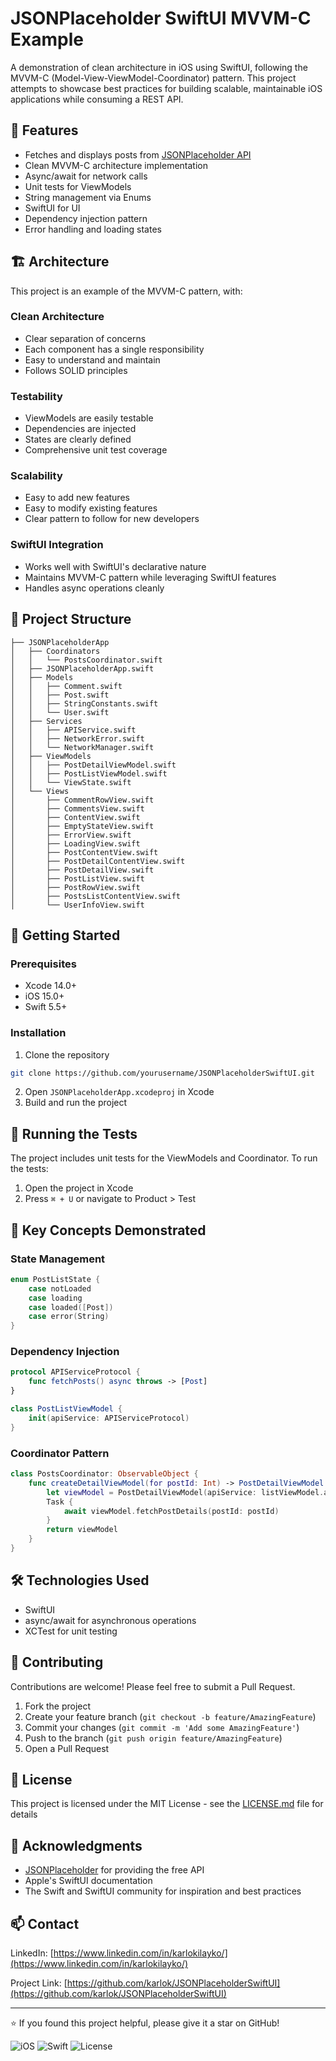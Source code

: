 # JSONPlaceholder SwiftUI MVVM-C Example

A demonstration of clean architecture in iOS using SwiftUI, following the MVVM-C (Model-View-ViewModel-Coordinator) pattern. This project attempts to showcase best practices for building scalable, maintainable iOS applications while consuming a REST API.

## 🌟 Features

- Fetches and displays posts from [JSONPlaceholder API](https://jsonplaceholder.typicode.com/)
- Clean MVVM-C architecture implementation
- Async/await for network calls
- Unit tests for ViewModels
- String management via Enums
- SwiftUI for UI
- Dependency injection pattern
- Error handling and loading states

## 🏗 Architecture

This project is an example of the MVVM-C pattern, with:

### Clean Architecture
- Clear separation of concerns
- Each component has a single responsibility
- Easy to understand and maintain
- Follows SOLID principles

### Testability
- ViewModels are easily testable
- Dependencies are injected
- States are clearly defined
- Comprehensive unit test coverage

### Scalability
- Easy to add new features
- Easy to modify existing features
- Clear pattern to follow for new developers

### SwiftUI Integration
- Works well with SwiftUI's declarative nature
- Maintains MVVM-C pattern while leveraging SwiftUI features
- Handles async operations cleanly

## 🧱 Project Structure

```plaintext
├── JSONPlaceholderApp
│   ├── Coordinators
│   │   └── PostsCoordinator.swift
│   ├── JSONPlaceholderApp.swift
│   ├── Models
│   │   ├── Comment.swift
│   │   ├── Post.swift
│   │   ├── StringConstants.swift
│   │   └── User.swift
│   ├── Services
│   │   ├── APIService.swift
│   │   ├── NetworkError.swift
│   │   └── NetworkManager.swift
│   ├── ViewModels
│   │   ├── PostDetailViewModel.swift
│   │   ├── PostListViewModel.swift
│   │   └── ViewState.swift
│   └── Views
│       ├── CommentRowView.swift
│       ├── CommentsView.swift
│       ├── ContentView.swift
│       ├── EmptyStateView.swift
│       ├── ErrorView.swift
│       ├── LoadingView.swift
│       ├── PostContentView.swift
│       ├── PostDetailContentView.swift
│       ├── PostDetailView.swift
│       ├── PostListView.swift
│       ├── PostRowView.swift
│       ├── PostsListContentView.swift
│       └── UserInfoView.swift
```

## 🚀 Getting Started

### Prerequisites
- Xcode 14.0+
- iOS 15.0+
- Swift 5.5+

### Installation
1. Clone the repository
```bash
git clone https://github.com/yourusername/JSONPlaceholderSwiftUI.git
```
2. Open `JSONPlaceholderApp.xcodeproj` in Xcode
3. Build and run the project

## 🧪 Running the Tests

The project includes unit tests for the ViewModels and Coordinator. To run the tests:

1. Open the project in Xcode
2. Press `⌘ + U` or navigate to Product > Test

## 📖 Key Concepts Demonstrated

### State Management
```swift
enum PostListState {
    case notLoaded
    case loading
    case loaded([Post])
    case error(String)
}
```

### Dependency Injection
```swift
protocol APIServiceProtocol {
    func fetchPosts() async throws -> [Post]
}

class PostListViewModel {
    init(apiService: APIServiceProtocol)
}
```

### Coordinator Pattern
```swift
class PostsCoordinator: ObservableObject {
    func createDetailViewModel(for postId: Int) -> PostDetailViewModel {
        let viewModel = PostDetailViewModel(apiService: listViewModel.apiService)
        Task {
            await viewModel.fetchPostDetails(postId: postId)
        }
        return viewModel
    }
}
```

## 🛠 Technologies Used

- SwiftUI
- async/await for asynchronous operations
- XCTest for unit testing

## 🤝 Contributing

Contributions are welcome! Please feel free to submit a Pull Request.

1. Fork the project
2. Create your feature branch (`git checkout -b feature/AmazingFeature`)
3. Commit your changes (`git commit -m 'Add some AmazingFeature'`)
4. Push to the branch (`git push origin feature/AmazingFeature`)
5. Open a Pull Request

## 📝 License

This project is licensed under the MIT License - see the [LICENSE.md](LICENSE.md) file for details

## 👏 Acknowledgments

- [JSONPlaceholder](https://jsonplaceholder.typicode.com/) for providing the free API
- Apple's SwiftUI documentation
- The Swift and SwiftUI community for inspiration and best practices

## 📫 Contact

LinkedIn: [https://www.linkedin.com/in/karlokilayko/](https://www.linkedin.com/in/karlokilayko/)

Project Link: [https://github.com/karlok/JSONPlaceholderSwiftUI](https://github.com/karlok/JSONPlaceholderSwiftUI)

---

⭐️ If you found this project helpful, please give it a star on GitHub!

![iOS](https://img.shields.io/badge/iOS-15.0%2B-blue)
![Swift](https://img.shields.io/badge/Swift-5.5%2B-orange)
![License](https://img.shields.io/badge/license-MIT-green)
